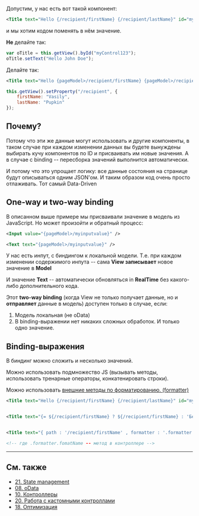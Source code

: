 Допустим, у нас есть вот такой компонент: 
```xml
<Title text="Hello {/recipient/firstName} {/recipient/lastName}" id="myControl123" />
```

и мы хотим кодом поменять в нём значение. 

**Не** делайте так: 
```JavaScript
var oTitle = this.getView().byId("myControl123");
oTitle.setText("Hello John Doe");
```

Делайте так: 
```xml
<Title text="Hello {pageModel>/recipient/firstName} {pageModel>/recipient/lastName}" id="myControl123" />
```

```JavaScript
this.getView().setProperty("/recipient", {
	firstName: "Vasily",
	lastName: "Pupkin"
});
```

## Почему? 

Потому что эти же данные могут использовать и другие компоненты, в таком случае при каждом изменении данных вы будете вынуждены выбирать кучу компонентов по ID и присваивать им новые значения. 
А в случае с binding -- пересборка значений выполнится автоматически. 

И потому что это упрощает логику: все данные состояния на странице будут описываться одним JSON'ом. И таким образом код очень просто отлаживать. Тот самый Data-Driven 

## One-way и two-way binding

В описанном выше примере мы присваивали значение в модель из JavaScript.
Но может произойти и обратный процесс: 

```xml
<Input value="{pageModel>/myinputvalue}" />

<Text text="{pageModel>/myinputvalue}" />
```

У нас есть инпут, с биндингом к локальной модели. Т.е. при каждом изменении содержимого инпута -- сама **View записывает** новое значение в **Model**

И значение **Text** -- автоматически обновляться in **RealTime** без какого-либо дополнительного кода. 

Этот **two-way binding** (когда View не только получает данные, но и **отправляет** данные в модель) доступен только в случае, если:

1. Модель локальная (не oData)
2. В binding-выражении нет никаких сложных обработок. И только одно значение. 

## Binding-выражения

В биндинг можно сложить и несколько значений. 

Можно использовать подмножество JS (вызывать методы, использовать тренарные операторы, конкатенировать строки).

Можно использовать [внешние методы по форматированию. (formatter)](https://learning.sap.com/learning-journeys/develop-sapui5-applications/implementing-and-using-formatter-functions_c7f9608b-de6f-44a4-b022-98cab121a6d2)

```xml
<Title text="Hello {/recipient/firstName} {/recipient/lastName}" id="myControl123" />


<Title text="{= ${/recipient/firstName} ? ${/recipient/firstName} : 'Безымянный' }" />


<Title text="{ path : '/recipient/firstName' , formatter : '.formatter.fomatName '}" />

<!-- где .formatter.fomatName -- метод в контроллере -->
```

---

## См. также
- [21. State management](21.%20State%20management.md)
- [08. oData](08.%20oData.md)
- [10. Контроллеры](10.%20Контроллеры.md)
- [20. Работа с кастомными контроллами](20.%20Работа%20с%20кастомными%20контроллами.md)
- [18. Оптимизация](18.%20Оптимизация.md)
